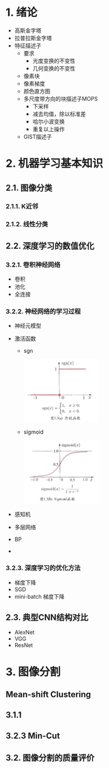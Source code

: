 # 1. 绪论

-   高斯金字塔
-   拉普拉斯金字塔
-   特征描述子
    -   要求
        -   光度变换的不变性
        -   几何变换的不变性
    -   像素块
    -   像素梯度
    -   颜色直方图
    -   多尺度带方向的块描述子MOPS
        -   下采样
        -   减去均值，除以标准差
        -   哈尔小波变换
        -   重复以上操作
    -   GIST描述子

# 2. 机器学习基本知识

## 2.1. 图像分类

### 2.1.1. K近邻

### 2.1.2. 线性分类

## 2.2. 深度学习的数值优化

### 3.2.1. 卷积神经网络

-   卷积
-   池化
-   全连接

### 3.2.2. 神经网络的学习过程

-   神经元模型

-   激活函数

    -   sgn

        <img src="%E8%AE%A1%E7%AE%97%E6%9C%BA%E8%A7%86%E8%A7%89.assets/image-20220309232245355.png" alt="image-20220309232245355" style="zoom:50%;" />

    -   sigmoid

        <img src="%E8%AE%A1%E7%AE%97%E6%9C%BA%E8%A7%86%E8%A7%89.assets/image-20220309232257233.png" alt="image-20220309232257233" style="zoom:50%;" />

-   感知机

-   多层网络

-   BP

-   

### 3.2.3. 深度学习的优化方法

-   梯度下降
-   SGD
-   mini-batch 梯度下降

## 2.3. 典型CNN结构对比

-   AlexNet
-   VGG
-   ResNet

# 3. 图像分割

## Mean-shift Clustering

## 3.1.1 

## 3.2.3 Min-Cut

## 3.2. 图像分割的质量评价
